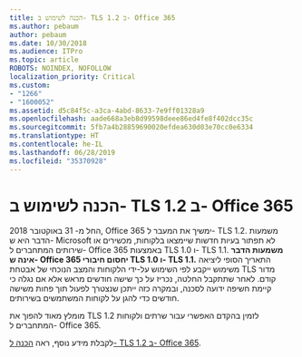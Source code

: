 ```yaml
---
title: הכנה לשימוש ב- TLS 1.2 ב- Office 365
ms.author: pebaum
author: pebaum
ms.date: 10/30/2018
ms.audience: ITPro
ms.topic: article
ROBOTS: NOINDEX, NOFOLLOW
localization_priority: Critical
ms.custom:
- "1266"
- "1600052"
ms.assetid: d5c84f5c-a3ca-4abd-8633-7e9ff01328a9
ms.openlocfilehash: aade668a3eb8d99598deee86ed4fe8f402dcc35c
ms.sourcegitcommit: 5fb7a4b28859690020efdea630d03e70cc0e6334
ms.translationtype: HT
ms.contentlocale: he-IL
ms.lasthandoff: 06/28/2019
ms.locfileid: "35370928"
---
```

# <a name="prepare-for-use-of-tls-12-in-office-365"></a>הכנה לשימוש ב- TLS 1.2 ב- Office 365

החל מ- 31 באוקטובר 2018, Office 365 ימשיך את המעבר ל- TLS 1.2. משמעות הדבר היא ש- Microsoft לא תפתור בעיות חדשות שיימצאו בלקוחות, מכשירים או שירותים המתחברים ל- Office 365 באמצעות TLS 1.0 ו- TLS 1.1. **משמעות הדבר אינה ש- Office 365 יחסום חיבורי TLS 1.0 ו- TLS 1.1.** התאריך הסופי ליציאה משימוש ייקבע לפי השימוש על-ידי הלקוחות והמצב הנוכחי של אבטחת TLS מדור קודם. לאחר שתתקבל החלטה, נכריז על כך שישה חודשים מראש אלא אם נגלה כי קיימת חשיפה ידועה לסכנה, ובמקרה כזה ייתכן שנצטרך לפעול תוך פחות משישה חודשים כדי להגן על לקוחות המשתמשים בשירותים.
  
מומלץ מאוד להפוך את TLS 1.2 לזמין בהקדם האפשרי עבור שרתים ולקוחות המתחברים ל- Office 365.
  
לקבלת מידע נוסף, ראה [הכנה ל- TLS 1.2 ב- Office 365](https://support.microsoft.com/help/4057306/preparing-for-tls-1-2-in-office-365).
  
